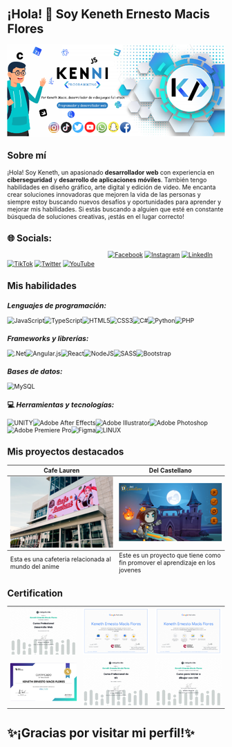 # ¡Hola! 👋 Soy Keneth Ernesto Macis Flores
![](https://github.com/IsseiSenpai/IsseiSenpai/blob/main/Banner-personal.png)
                
## Sobre mí
¡Hola! Soy Keneth, un apasionado **desarrollador web** con experiencia en **ciberseguridad** y **desarrollo de aplicaciones móviles**. También tengo habilidades en diseño gráfico, arte digital y edición de video. Me encanta crear soluciones innovadoras que mejoren la vida de las personas y siempre estoy buscando nuevos desafíos y oportunidades para aprender y mejorar mis habilidades. Si estás buscando a alguien que esté en constante búsqueda de soluciones creativas, ¡estás en el lugar correcto!

## 🌐 Socials:
</sup></sub><sub><sup>    </sup></sub><sub><sup>    </sup></sub><sub><sup>    </sup></sub><sub><sup>    </sup></sub><sub><sup>    </sup></sub><sub><sup>    </sup></sub>[![Facebook](https://img.shields.io/badge/Facebook-%231877F2.svg?logo=Facebook&logoColor=white)](https://facebook.com/Keneth_Macis) [![Instagram](https://img.shields.io/badge/Instagram-%23E4405F.svg?logo=Instagram&logoColor=white)](https://instagram.com/Keneth_Macis) [![LinkedIn](https://img.shields.io/badge/LinkedIn-%230077B5.svg?logo=linkedin&logoColor=white)](https://linkedin.com/in/Keneth_Macis) [![TikTok](https://img.shields.io/badge/TikTok-%23000000.svg?logo=TikTok&logoColor=white)](https://tiktok.com/@Keneth_Macis) [![Twitter](https://img.shields.io/badge/Twitter-%231DA1F2.svg?logo=Twitter&logoColor=white)](https://twitter.com/Keneth_Macis) [![YouTube](https://img.shields.io/badge/YouTube-%23FF0000.svg?logo=YouTube&logoColor=white)](https://youtube.com/@Keneth_Macis) 

## Mis habilidades

### *Lenguajes de programación:*
![JavaScript](https://img.shields.io/badge/javascript-%23323330.svg?style=for-the-badge&logo=javascript&logoColor=%23F7DF1E)![TypeScript](https://img.shields.io/badge/typescript-%23007ACC.svg?style=for-the-badge&logo=typescript&logoColor=white)![HTML5](https://img.shields.io/badge/html5-%23E34F26.svg?style=for-the-badge&logo=html5&logoColor=white)![CSS3](https://img.shields.io/badge/css3-%231572B6.svg?style=for-the-badge&logo=css3&logoColor=white)![C#](https://img.shields.io/badge/c%23-%23239120.svg?style=for-the-badge&logo=c-sharp&logoColor=white)![Python](https://img.shields.io/badge/python-3670A0?style=for-the-badge&logo=python&logoColor=ffdd54)![PHP](https://img.shields.io/badge/php-%23777BB4.svg?style=for-the-badge&logo=php&logoColor=white) 


### *Frameworks y librerías:*
![.Net](https://img.shields.io/badge/.NET-5C2D91?style=for-the-badge&logo=.net&logoColor=white)![Angular.js](https://img.shields.io/badge/angular.js-%23E23237.svg?style=for-the-badge&logo=angularjs&logoColor=white)![React](https://img.shields.io/badge/react-%2320232a.svg?style=for-the-badge&logo=react&logoColor=%2361DAFB)![NodeJS](https://img.shields.io/badge/node.js-6DA55F?style=for-the-badge&logo=node.js&logoColor=white)![SASS](https://img.shields.io/badge/SASS-hotpink.svg?style=for-the-badge&logo=SASS&logoColor=white)![Bootstrap](https://img.shields.io/badge/bootstrap-%23563D7C.svg?style=for-the-badge&logo=bootstrap&logoColor=white)

### *Bases de datos:*
![MySQL](https://img.shields.io/badge/mysql-%2300f.svg?style=for-the-badge&logo=mysql&logoColor=white)

### 💻 *Herramientas y tecnologías:*
![UNITY](https://img.shields.io/badge/Unity-%2320232a.svg?style=for-the-badge&logo=unity&logoColor=white)![Adobe After Effects](https://img.shields.io/badge/Adobe%20After%20Effects-9999FF.svg?style=for-the-badge&logo=Adobe%20After%20Effects&logoColor=white)![Adobe Illustrator](https://img.shields.io/badge/adobeillustrator-%23FF9A00.svg?style=for-the-badge&logo=adobeillustrator&logoColor=white)![Adobe Photoshop](https://img.shields.io/badge/adobephotoshop-%2331A8FF.svg?style=for-the-badge&logo=adobephotoshop&logoColor=white)![Adobe Premiere Pro](https://img.shields.io/badge/Adobe%20Premiere%20Pro-9999FF.svg?style=for-the-badge&logo=Adobe%20Premiere%20Pro&logoColor=white)![Figma](https://img.shields.io/badge/figma-%23F24E1E.svg?style=for-the-badge&logo=figma&logoColor=white)![LINUX](https://img.shields.io/badge/Linux-FCC624?style=for-the-badge&logo=linux&logoColor=black)

## Mis proyectos destacados
<table>
  <thead>
    <th>Cafe Lauren</th>
    <th>Del Castellano</th>
  </thead>
  <tbody>
    <tr>
      <td><a href="https://isseisenpai.github.io/CafeLaurent/"><img src="https://github.com/IsseiSenpai/CafeLaurent/raw/main/img/Local.png"></a></td>
      <td><a href=""><img src="https://github.com/IsseiSenpai/IsseiSenpai/blob/main/Certificados_IMG/Certificados_IMG/Prototipo.png"></a></td>
    </tr>
  </tbody>
  <tfoot>
      <td>Esta es una cafeteria relacionada al mundo del anime</td>
      <td>Este es un proyecto que tiene como fin promover el aprendizaje en los jovenes</td>
  </tfoot>
</table> 

## Certification
<table style="width:100%">
<tr>
  <td>
     <img src="https://github.com/IsseiSenpai/IsseiSenpai/blob/main/Certificados_IMG/Certificados_IMG/Certificado-Curso-Profesional-Desarrollo-Web.jpg" style="max-width: 100%;">
  </td>
  <td>
     <img src="https://github.com/IsseiSenpai/IsseiSenpai/blob/main/Certificados_IMG/Certificados_IMG/html.png">
   </td>
  <td>
     <img src="https://github.com/IsseiSenpai/IsseiSenpai/blob/main/Certificados_IMG/Certificados_IMG/css.png">
  </td>
 </tr>
  
<tr>
  <td>
     <img src="https://github.com/IsseiSenpai/IsseiSenpai/blob/main/Certificados_IMG/Certificados_IMG/Imagen1.png">
  </td>
  <td>
     <img src="https://github.com/IsseiSenpai/IsseiSenpai/blob/main/Certificados_IMG/Certificados_IMG/Certificado%20-%20Curso%20Profesional%20de%20Git_page-0001.jpg">
  </td>
  <td>
     <img src="https://github.com/IsseiSenpai/IsseiSenpai/blob/main/Certificados_IMG/Certificados_IMG/Certificado-Curso-para-iniciar-a-dibujar-con-CSS.jpg">
  </td>
</tr>
</table>

# ✨¡Gracias por visitar mi perfil!✨
